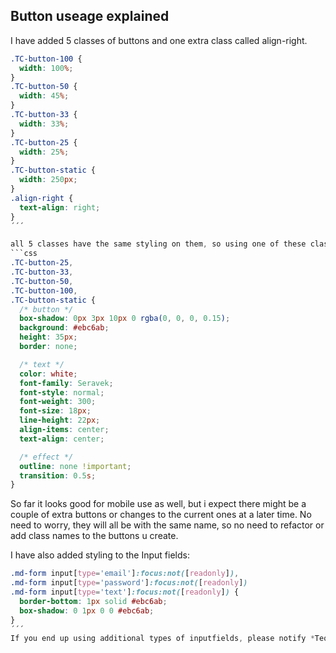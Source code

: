 ## Button useage explained

I have added 5 classes of buttons and one extra class called align-right.

````css
.TC-button-100 {
  width: 100%;
}
.TC-button-50 {
  width: 45%;
}
.TC-button-33 {
  width: 33%;
}
.TC-button-25 {
  width: 25%;
}
.TC-button-static {
  width: 250px;
}
.align-right {
  text-align: right;
}
´´´

all 5 classes have the same styling on them, so using one of these classes will add the following styling: 
```css
.TC-button-25, 
.TC-button-33,
.TC-button-50,
.TC-button-100,
.TC-button-static {
  /* button */
  box-shadow: 0px 3px 10px 0 rgba(0, 0, 0, 0.15);
  background: #ebc6ab;
  height: 35px;
  border: none;

  /* text */
  color: white;
  font-family: Seravek;
  font-style: normal;
  font-weight: 300;
  font-size: 18px;
  line-height: 22px;
  align-items: center;
  text-align: center;

  /* effect */
  outline: none !important;
  transition: 0.5s;
}
````

So far it looks good for mobile use as well, but i expect there might be a couple of extra buttons or changes to the current ones at a later time. No need to worry, they will all be with the same name, so no need to refactor or add class names to the buttons u create.

I have also added styling to the Input fields:

```css
.md-form input[type='email']:focus:not([readonly]),
.md-form input[type='password']:focus:not([readonly])
.md-form input[type='text']:focus:not([readonly]) {
  border-bottom: 1px solid #ebc6ab;
  box-shadow: 0 1px 0 0 #ebc6ab;
}
´´´
If you end up using additional types of inputfields, please notify *Teodor* or add it in **styles.css** with the rest.
```
